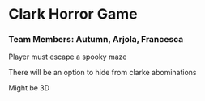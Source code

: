 # Clark Horror Game 

### Team Members: Autumn, Arjola, Francesca

Player must escape a spooky maze

There will be an option to hide from clarke abominations

Might be 3D
